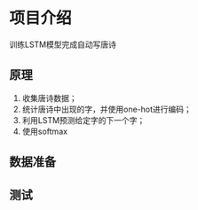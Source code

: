 # 项目介绍
训练LSTM模型完成自动写唐诗

## 原理
1. 收集唐诗数据；
1. 统计唐诗中出现的字，并使用one-hot进行编码；
1. 利用LSTM预测给定字的下一个字；
1. 使用softmax

## 数据准备
## 测试